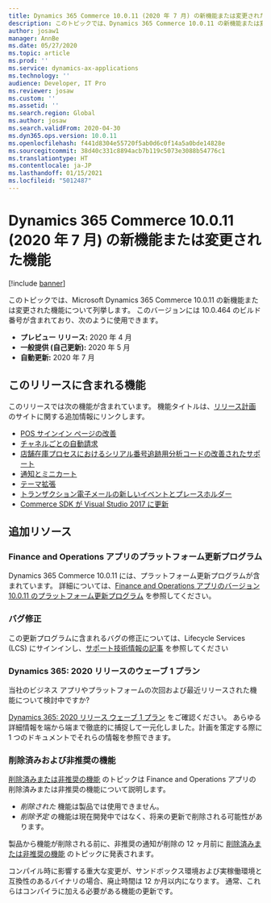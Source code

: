 ```yaml
---
title: Dynamics 365 Commerce 10.0.11 (2020 年 7 月) の新機能または変更された機能
description: このトピックでは、Dynamics 365 Commerce 10.0.11 の新機能または変更された機能について説明します。
author: josaw1
manager: AnnBe
ms.date: 05/27/2020
ms.topic: article
ms.prod: ''
ms.service: dynamics-ax-applications
ms.technology: ''
audience: Developer, IT Pro
ms.reviewer: josaw
ms.custom: ''
ms.assetid: ''
ms.search.region: Global
ms.author: josaw
ms.search.validFrom: 2020-04-30
ms.dyn365.ops.version: 10.0.11
ms.openlocfilehash: f441d8304e55720f5ab0d6c0f14a5a0bde14828e
ms.sourcegitcommit: 38d40c331c8894acb7b119c5073e3088b54776c1
ms.translationtype: HT
ms.contentlocale: ja-JP
ms.lasthandoff: 01/15/2021
ms.locfileid: "5012487"
---
```

# <a name="whats-new-or-changed-in-dynamics-365-commerce-10011-july-2020"></a>Dynamics 365 Commerce 10.0.11 (2020 年 7 月) の新機能または変更された機能

[!include [banner](../includes/banner.md)]

このトピックでは、Microsoft Dynamics 365 Commerce 10.0.11 の新機能または変更された機能について列挙します。 このバージョンには 10.0.464 のビルド番号が含まれており、次のように使用できます。

- **プレビュー リリース:** 2020 年 4 月
- **一般提供 (自己更新):** 2020 年 5 月
- **自動更新:** 2020 年 7 月

## <a name="features-included-in-this-release"></a>このリリースに含まれる機能

このリリースでは次の機能が含まれています。 機能タイトルは、[リリース計画](https://docs.microsoft.com/dynamics365-release-plan/2020wave1/)のサイトに関する追加情報にリンクします。

- [POS サインイン ページの改善](https://docs.microsoft.com/dynamics365-release-plan/2020wave1/dynamics365-commerce/pos-sign-in-page-improvements)
- [チャネルごとの自動請求 ](../auto-charges-by-channel.md)
- [店舗在庫プロセスにおけるシリアル番号追跡用分析コードの改善されたサポート](https://docs.microsoft.com/dynamics365-release-plan/2020wave1/dynamics365-commerce/improved-support-serial-number-tracking-dimension-store-inventory-processes)
- [通知とミニカート](https://docs.microsoft.com/dynamics365-release-plan/2020wave1/dynamics365-commerce/support-mini-cart-e-commerce-site)
- [テーマ拡張](https://docs.microsoft.com/dynamics365-release-plan/2020wave1/dynamics365-commerce/support-theme-extensions)
- [トランザクション電子メールの新しいイベントとプレースホルダー](https://docs.microsoft.com/dynamics365-release-plan/2020wave1/dynamics365-commerce/new-events-placeholders-transactional-emails)
- [Commerce SDK が Visual Studio  2017 に更新](../dev-itpro/retail-sdk/migrate-sdk.md)

## <a name="additional-resources"></a>追加リソース

### <a name="platform-updates-for-finance-and-operations-apps"></a>Finance and Operations アプリのプラットフォーム更新プログラム

Dynamics 365 Commerce 10.0.11 には、プラットフォーム更新プログラムが含まれています。 詳細については、[Finance and Operations アプリのバージョン 10.0.11 のプラットフォーム更新プログラム](../../fin-ops-core/dev-itpro/get-started/whats-new-platform-update-35.md) を参照してください。

### <a name="bug-fixes"></a>バグ修正 
この更新プログラムに含まれるバグの修正については、Lifecycle Services (LCS) にサインインし、[サポート技術情報の記事](https://fix.lcs.dynamics.com/Issue/Details?bugId=438264&dbType=3&qc=d7dbe350d53c7743949f6afa556ea8d19b4fc1d3e16824e1a2eef32e0c3b300a) を参照してください

### <a name="dynamics-365-2020-release-wave-1-plan"></a>Dynamics 365: 2020 リリースのウェーブ 1 プラン

当社のビジネス アプリやプラットフォームの次回および最近リリースされた機能について検討中ですか?

[Dynamics 365: 2020 リリース ウェーブ 1 プラン](https://docs.microsoft.com/dynamics365-release-plan/2020wave1/index) をご確認ください。 あらゆる詳細情報を端から端まで徹底的に捕捉して一元化しました。計画を策定する際に 1 つのドキュメントでそれらの情報を参照できます。

### <a name="removed-and-deprecated-features"></a>削除済みおよび非推奨の機能

[削除済みまたは非推奨の機能](../../fin-ops-core/dev-itpro/migration-upgrade/deprecated-features.md) のトピックは Finance and Operations アプリの削除済みまたは非推奨の機能について説明します。

- *削除された* 機能は製品では使用できません。
- *削除予定* の機能は現在開発中ではなく、将来の更新で削除される可能性があります。

製品から機能が削除される前に、非推奨の通知が削除の 12 ヶ月前に [削除済みまたは非推奨の機能](../../fin-ops-core/dev-itpro/migration-upgrade/deprecated-features.md) のトピックに発表されます。

コンパイル時に影響する重大な変更が、サンドボックス環境および実稼働環境と互換性のあるバイナリの場合、廃止時間は 12 か月以内になります。 通常、これらはコンパイラに加える必要がある機能の更新です。
